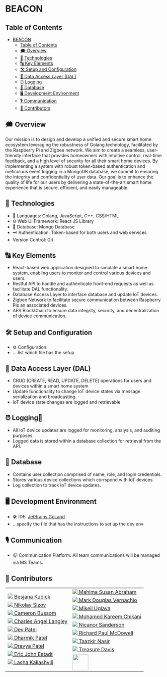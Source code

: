 # BEACON

## Table of Contents
- [BEACON](#beacon)
  - [Table of Contents](#table-of-contents)
  - [🗯️ Overview](#️-overview)
  - [🔧 Technologies](#-technologies)
  - [🔠 Key Elements](#-key-elements)
  - [🛠 Setup and Configuration](#-setup-and-configuration)
  - [💼 Data Access Layer (DAL)](#-data-access-layer-dal)
  - [⏰ Logging](#-logging)
  - [📇 Database](#-database)
  - [🖥 Development Environment](#-development-environment)
  - [🎙️ Communication](#️-communication)
  - [👥 Contributors](#-contributors)

## 🗯️ Overview

Our mission is to design and develop a unified and secure smart home ecosystem leveraging the robustness of Golang technology, facilitated by the Raspberry Pi and Zigbee network. We aim to create a seamless, user-friendly interface that provides homeowners with intuitive control, real-time feedback, and a high level of security for all their smart home devices. By implementing a system with robust token-based authentication and meticulous event logging in a MongoDB database, we commit to ensuring the integrity and confidentiality of user data. Our goal is to enhance the quality of life for our users by delivering a state-of-the-art smart home experience that is secure, efficient, and easily manageable. 

## 🔧 Technologies

- 📣 Languages: Golang, JavaScript, C++, CSS/HTML
- 🌐 Web UI Framework: React JS Library
- 📖 Database: Mongo Database
- 🗝️ Authentication: Token-based for both users and web services
- Version Control: Git

## 🔠 Key Elements 

- React-based web application designed to simulate a smart home system, enabling users to monitor and control various devices and users.
- Restful API to handle and authenticate front-end requests as well as facilitate DAL functionality.
- Database Access Layer to interface database and update IoT devices.
- Zigbee Network to facilitate secure communication between Raspberry Pis an associated devices.
- AES BlockChain to ensure data integrity, security, and decentralization of device communication.

## 🛠 Setup and Configuration

- ⚙️ Configuration: 
- ....list which file has the setup

## 💼 Data Access Layer (DAL)
- CRUD (CREATE, READ, UPDATE, DELETE) operations for users and devices within a smart home system
- Update functionality to change IoT device states via message serialization and broadcasting.
- IoT device state changes are logged and retrievable

## ⏰ Logging📝

- All IoT device updates are logged for monitoring, analysis, and auditing purposes.
- Logged data is stored within a database collection for retrieval from the API.

## 📇 Database
- Contains user collection comprised of name, role, and login credentials.
- Stores various device collections which corrspond with IoT devices.
- Log collection to track IoT device updates.

## 🖥 Development Environment

- 🛠 IDE: [JetBrains GoLand](https://www.jetbrains.com/go/) 
- ...specify the file that has the instructions to set up the dev env 

## 🎙️ Communication

- 📪 Communication Platform: All team communications will be managed via MS Teams.

## 👥 Contributors

<div align="left">
   <table>
  <tr style="display: table-cell">
    <td style="display: block">
    <a href="https://github.com/">
     <img src="https://github.com/github.png?size=50">
      Besjana Kubick
   </a>
   </td>
    <td style="display: block">
    <a href="https://github.com/">
     <img src="https://github.com/github.png?size=50">
      Nikolay Sizov
   </a>
    </td>
    <td style="display: block">
    <a href="https://github.com/cbussom">
     <img src="https://github.com/cbussom.png?size=50">
      Cameron Bussom
   </a>
   </td>
    <td style="display: block">
    <a href="https://github.com/">
     <img src="https://github.com/github.png?size=50">
      Charles Angel Langley
   </a>
    </td>
    <td style="display: block">
    <a href="https://github.com/devv64bit">
     <img src="https://github.com/devv64Bit.png?size=50">
      Dev Patel
   </a>
   </td>
    <td style="display: block">
    <a href="https://github.com/dharmik529">
     <img src="https://github.com/dharmik529.png?size=50">
      Dharmik Patel
   </a>
    </td>
    <td style="display: block">
    <a href="https://github.com/dravyaaa">
     <img src="https://github.com/dravyaaa.png?size=50">
     Dravya Patel
   </a>
   </td>
    <td style="display: block">
    <a href="https://github.com/EricJ-code">
     <img src="https://github.com/EricJ-code.png?size=50">
      Eric John Estadt
   </a>
    </td>
    <td style="display: block">
    <a href="https://github.com/">
     <img src="https://github.com/github.png?size=50">
      Lasha Kaliashvili
   </a>
   </td>
  </tr>
  <tr style="display: table-cell">
    <td style="display: block">
    <a href="https://github.com/mabraham2o24">
     <img src="https://github.com/mabraham2o24.png?size=50">
      Mahima Susan Abraham
   </a>
   </td>
    <td style="display: block">
    <a href="https://github.com/">
     <img src="https://github.com/github.png?size=50">
      Mark Douglas Vernachio
   </a>
    </td>
    <td style="display: block">
    <a href="https://github.com/">
     <img src="https://github.com/github.png?size=50">
      Mikeil Uglava
   </a>
   </td>
    <td style="display: block">
    <a href="https://github.com/">
     <img src="https://github.com/github.png?size=50">
      Mohamed Kareem Chikani
   </a>
    </td>
    <td style="display: block">
    <a href="https://github.com/">
     <img src="https://github.com/github.png?size=50">
      Nicanor Sanderson
   </a>
   </td>
    <td style="display: block">
    <a href="https://github.com/">
     <img src="https://github.com/github.png?size=50">
      Richard Paul McDowell
   </a>
    </td>
    <td style="display: block">
    <a href="https://github.com/Taazkir">
     <img src="https://github.com/Taazkir.png?size=50">
      Taazkir Nasir
   </a>
   </td>
    <td style="display: block">
    <a href="https://github.com/TreasureAD">
     <img src="https://github.com/TreasureAD.png?size=50">
      Treasure Davis
   </a>
    </td>
    <td style="display: block">
    <a href="https://github.com/">
     <img src="https://upload.wikimedia.org/wikipedia/commons/5/59/Empty.png?size=50" style="height: 50px">
   </a>
   </td>
  </tr>
  
</table>
</div>


